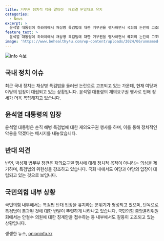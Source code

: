 ```yaml
---
title: 거부권 정치적 악용 말아야  재의결 단일대오 유지
categories:
  - News
excerpt: >
  윤석열 대통령이 하와이에서 채상병 특검법에 대한 거부권을 행사하면서 국회의 논란이 고조되고 있다. 특히 여당의 일방적인 특검법 추진으로 찬성했던 의원들도 반감을 표현하며 국회 상황이 변화하고 있다. 국민의힘 내부에서는 특검법 반대 단일대오 유지에 대한 관측도 나오고 있는데, 이러한 상황에서 윤대통령의 거부권 행사로 인한 정치적 갈등은 계속될 전망이다. 함정진겸임기자 influence에서 계속 읽기 >> 
feature_text: >
  윤석열 대통령이 하와이에서 채상병 특검법에 대한 거부권을 행사하면서 국회의 논란이 고조되고 있다. 특히 여당의 일방적인 특검법 추진으로 찬성했던 의원들도 반감을 표현하며 국회 상황이 변화하고 있다. 국민의힘 내부에서는 특검법 반대 단일대오 유지에 대한 관측도 나오고 있는데, 이러한 상황에서 윤대통령의 거부권 행사로 인한 정치적 갈등은 계속될 전망이다. 함정진겸임기자 influence에서 계속 읽기 >> 
image: 'https://www.behealthy4u.com/wp-content/uploads/2024/06/unnamed-file.png'
---
```


<p><img src="https://www.behealthy4u.com/wp-content/uploads/2024/06/unnamed-file.png" alt="info 속보" /></p>

<h2 data-ke-size="size26">국내 정치 이슈</h2>

<p data-ke-size="size16">최근 국내 정치는 채상병 특검법을 둘러싼 논란으로 고조되고 있는 가운데, 현재 여당과 야당의 입장이 대립되고 있는 상황입니다. 윤석열 대통령의 재의요구권 행사로 인해 정세가 더욱 복잡해지고 있습니다.</p>

<h2 data-ke-size="size24">윤석열 대통령의 입장</h2>

<p data-ke-size="size16">윤석열 대통령은 순직 해병 특검법에 대한 재의요구권 행사를 하며, 이를 통해 정치적인 악용을 막겠다는 메시지를 내놓았습니다.</p>

<h2 data-ke-size="size24">반대 의견</h2>

<p data-ke-size="size16">반면, 박성재 법무부 장관은 재의요구권 행사에 대해 정치적 목적이 아니라는 의심을 제기하며, 특검법의 위헌성을 강조하고 있습니다. 국회 내에서도 여당과 야당의 입장이 대립되고 있는 것으로 보입니다.</p>

<h2 data-ke-size="size24">국민의힘 내부 상황</h2>

<p data-ke-size="size16">국민의힘 내부에서는 특검법 반대 입장을 유지하는 분위기가 형성되고 있으며, 단독으로 특검법이 통과된 것에 대한 반발이 뚜렷하게 나타나고 있습니다. 국민의힘 중앙윤리위원회에서는 안철수 의원에 대한 징계안을 접수하는 등 내부에서도 갈등이 고조되고 있는 상황입니다.</p>
생생한 뉴스, <a href="https://onioninfo.kr" rel="dofollow">onioninfo.kr</a>


